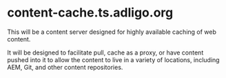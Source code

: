 # content-cache.ts.adligo.org
This will be a content server designed for highly available caching of web content. 

It will be designed to facilitate pull, cache as a proxy, or have content pushed into it to allow the content to live in a variety of locations, including AEM, Git, and other content repositories.
